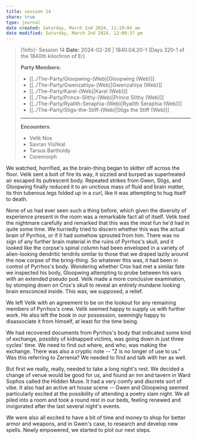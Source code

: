 ```yaml
---
title: session 14
share: true
type: journal
date created: Saturday, March 2nd 2024, 11:19:04 am
date modified: Saturday, March 2nd 2024, 12:00:37 pm
---
```


> [!info]- Session 14 **Date:** 2024-02-26 | 1840.04.20-1 (Days 320-1 of the 1840th kilochron of Er) 
>
> **Party Members:**
> 
> - [[../The-Party/Gloopwing-(Web)|Gloopwing (Web)]]
> - [[../The-Party/Gwenzahlya-(Web)|Gwenzahlya (Web)]]
> - [[../The-Party/Karel-(Web)|Karel (Web)]]
> - [[../The-Party/Prince-Slithy-(Web)|Prince Slithy (Web)]]
> - [[../The-Party/Ryalith-Seraphia-(Web)|Ryalith Seraphia (Web)]]
> - [[../The-Party/Stigs-the-Stiff-(Web)|Stigs the Stiff (Web)]]
> 
> ---
> 
> **Encounters**:
> 
> - Velik Nox 
> - Savran Vishkal 
> - Tarsus Bartholdy 
> - Ceremorph


We watched, horrified, as the brain-thing began to skitter off across the floor. Velik sent a bolt of fire its way, it sizzled and burped as superheated air escaped its putrescent body. Repeated strikes from Gwen, Stigs, and Gloopwing finally reduced it to an unctious mass of fluid and brain matter, its thin tuberous legs folded up in a curl, like it was attempting to hug itself to death.

None of us had ever seen such a thing before, which given the diversity of experience present in the room was a remarkable fact all of itself. Velik toed the nightmare carefully and remarked that this was the most fun he'd had in quite some time. We hurriedly tried to discern whether this was the actual brain of Pyrrhos, or if it had somehow sprouted from him. There was no sign of any further brain material in the ruins of Pyrrhos's skull, and it looked like the corpse's spinal column had been enveloped in a variety of alien-looking dendritic tendrils similar to those that we draped lazily around the now corpse of the bring-thing. So whatever this was, it had been in control of Pyrrhos's body. Wondering whether Crox had met a similar fate we inspected his body, Gloopwing attempting to probe between his ears with an extended pseudo pod. Velik made a more conclusive examination, by stomping down on Crox's skull to reveal an entirely mundane looking brain ensconced inside. This was, we supposed, a relief. 

We left Velik with an agreement to be on the lookout for any remaining members of Pyrrhos's crew. Velik seemed happy to supply us with further work. He also left the book in our possession, seemingly happy to disassociate it from himself, at least for the time being. 

We had recovered documents from Pyrrhos's body that indicated some kind of exchange, possibly of kidnapped victims, was going down in just three cycles' time. We need to find out where, and who, was making the exchange. There was also a cryptic note -- "Z is no longer of use to us." Was this referring to Zerrenia? We needed to find and talk with her as well. 

But first we really, really, needed to take a long night's rest. We decided a change of venue would be good for us, and found an inn and tavern in Ward Sophos called the Hidden Muse. It had a very comfy and discrete sort of vibe. It also had an active art house scene -- Gwen and Gloopwing seemed particularly excited at the possibility of attending a poetry slam night. We all piled into a room and took a round rest in our beds, feeling renewed and invigorated after the last several night's events. 

We were also all excited to have a bit of time and money to shop for better armor and weapons, and in Gwen's case, to research and develop new spells. Newly empowered, we started to plot our next steps. 
